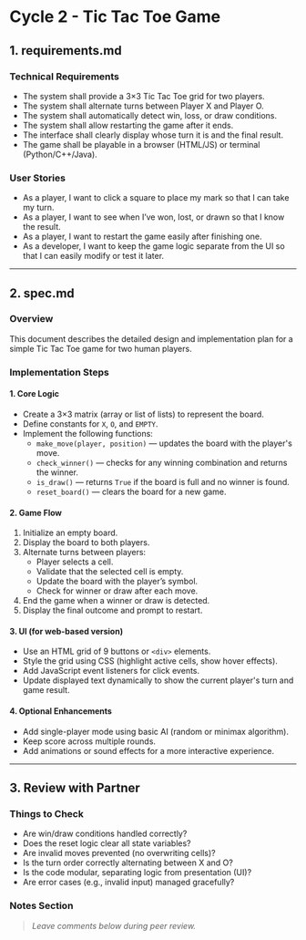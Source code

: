 # Cycle 2 - Tic Tac Toe Game

## 1. requirements.md

### Technical Requirements
- The system shall provide a 3×3 Tic Tac Toe grid for two players.
- The system shall alternate turns between Player X and Player O.
- The system shall automatically detect win, loss, or draw conditions.
- The system shall allow restarting the game after it ends.
- The interface shall clearly display whose turn it is and the final result.
- The game shall be playable in a browser (HTML/JS) or terminal (Python/C++/Java).

### User Stories
- As a player, I want to click a square to place my mark so that I can take my turn.
- As a player, I want to see when I’ve won, lost, or drawn so that I know the result.
- As a player, I want to restart the game easily after finishing one.
- As a developer, I want to keep the game logic separate from the UI so that I can easily modify or test it later.


---

## 2. spec.md

### Overview
This document describes the detailed design and implementation plan for a simple Tic Tac Toe game for two human players.

### Implementation Steps

#### 1. Core Logic
- Create a 3×3 matrix (array or list of lists) to represent the board.
- Define constants for `X`, `O`, and `EMPTY`.
- Implement the following functions:
  - `make_move(player, position)` — updates the board with the player's move.
  - `check_winner()` — checks for any winning combination and returns the winner.
  - `is_draw()` — returns `True` if the board is full and no winner is found.
  - `reset_board()` — clears the board for a new game.

#### 2. Game Flow
1. Initialize an empty board.
2. Display the board to both players.
3. Alternate turns between players:
   - Player selects a cell.
   - Validate that the selected cell is empty.
   - Update the board with the player’s symbol.
   - Check for winner or draw after each move.
4. End the game when a winner or draw is detected.
5. Display the final outcome and prompt to restart.

#### 3. UI (for web-based version)
- Use an HTML grid of 9 buttons or `<div>` elements.
- Style the grid using CSS (highlight active cells, show hover effects).
- Add JavaScript event listeners for click events.
- Update displayed text dynamically to show the current player's turn and game result.

#### 4. Optional Enhancements
- Add single-player mode using basic AI (random or minimax algorithm).
- Keep score across multiple rounds.
- Add animations or sound effects for a more interactive experience.


---

## 3. Review with Partner

### Things to Check
- Are win/draw conditions handled correctly?
- Does the reset logic clear all state variables?
- Are invalid moves prevented (no overwriting cells)?
- Is the turn order correctly alternating between X and O?
- Is the code modular, separating logic from presentation (UI)?
- Are error cases (e.g., invalid input) managed gracefully?

### Notes Section
> *Leave comments below during peer review.*

